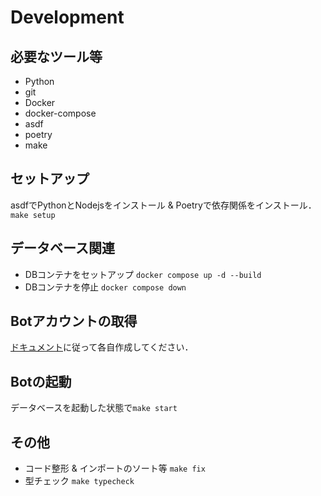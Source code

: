 # Development

## 必要なツール等

- Python
- git
- Docker
- docker-compose
- asdf
- poetry
- make

## セットアップ

asdfでPythonとNodejsをインストール & Poetryで依存関係をインストール．`make setup`

## データベース関連

-  DBコンテナをセットアップ `docker compose up -d --build`
-  DBコンテナを停止 `docker compose down`

## Botアカウントの取得

[ドキュメント](https://discordpy.readthedocs.io/ja/stable/discord.html#discord-intro)に従って各自作成してください．

## Botの起動

データベースを起動した状態で`make start`

## その他

- コード整形 & インポートのソート等 `make fix`
- 型チェック `make typecheck`